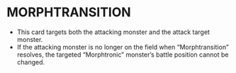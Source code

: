 # MORPHTRANSITION

*   This card targets both the attacking monster and the attack target monster.
*   If the attacking monster is no longer on the field when “Morphtransition” resolves, the targeted “Morphtronic” monster’s battle position cannot be changed.
